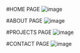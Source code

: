 #HOME PAGE
![image](https://github.com/SaraVasileva/my_project/assets/127666693/8f19c564-b369-4c98-976e-1ccb223d629f)

#ABOUT PAGE
![image](https://github.com/SaraVasileva/my_project/assets/127666693/2c6f529b-370e-495f-9d0c-2b51c4791dfa)

#PROJECTS PAGE
![image](https://github.com/SaraVasileva/my_project/assets/127666693/e623ad80-b477-4c0f-9512-018df9d7bf4b)

#CONTACT PAGE
![image](https://github.com/SaraVasileva/my_project/assets/127666693/cb1ed12d-d3d3-4ce4-846b-d61994b4c31b)



